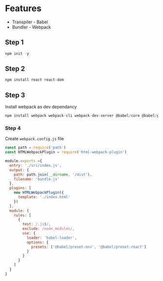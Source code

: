 # Features

- Transpiler - Babel
- Bundler - Webpack

## Step 1

```jsx
npm init -y
```

## Step 2

```jsx
npm install react react-dom 
```

## Step 3

Install webpack as dev dependancy

```jsx
npm install webpack webpack-cli webpack-dev-server @babel/core @babel/preset-react @babel/preset-env  babel-loader html-webpack-plugin -D
```

### Step 4

Create `webpack.config.js` file

```jsx
const path = require('path')
const HTMLWebpackPlugin = require('html-webpack-plugin')

module.exports ={
  entry: './src/index.js',
  output: {
    path: path.join(__dirname, '/dist'),
    filename: 'bundle.js'
  },
  plugins: [
    new HTMLWebpackPlugin({
      template: './index.html'
    })
  ],
  module: {
    rules: [
      {
        test: /.js$/,
        exclude: /node_modules/,
        use: {
          loader: 'babel-loader',
          options: {
            presets: ['@babel/preset-env', '@babel/preset-react']
          }
        }
      }
    ]
  }
}
```
